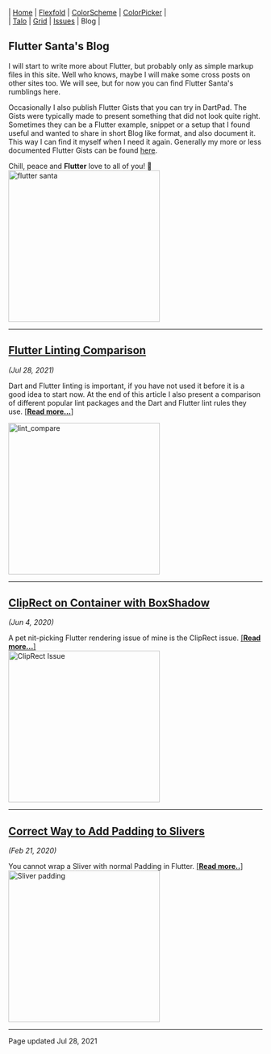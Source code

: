 | [Home](https://rydmike.com) | [Flexfold](flexfold) | [ColorScheme](colorscheme) | [ColorPicker](colorpicker) |  
| [Talo](talo)                | [Grid](gridview)     | [Issues](issues)           | Blog                       |

## Flutter Santa's Blog

I will start to write more about Flutter, but probably only as simple markup files in this site. 
Well who knows, maybe I will make some cross posts on other sites too. 
We will see, but for now you can find Flutter Santa's rumblings here.

Occasionally I also publish Flutter Gists that you can try in DartPad. The Gists were typically made
to present something that did not look quite right. Sometimes they can be a Flutter 
example, snippet or a setup that I found useful and wanted to share in short Blog like format,
and also document it. This way I can find it myself when I need it again. Generally my
more or less documented Flutter Gists can be found [here](https://gist.github.com/rydmike). 

Chill, peace and **Flutter** love to all of you! 💙  
<img src="https://rydmike.com/assets/flutter_santa.jpg?raw=true" alt="flutter santa" width="300"/>   


---

## [Flutter Linting Comparison](blog_flutter_linting)
*(Jul 28, 2021)*

Dart and Flutter linting is important, if you have not used it before it is a good idea to start now. 
At the end of this article I also present a comparison of different popular lint packages and the 
Dart and Flutter lint rules they use. [[**Read more...**]](blog_flutter_linting)

[<img src="https://rydmike.com/assets/lint_compare.png?raw=true" alt="lint_compare" width="300"/>](blog_flutter_linting)


---

## [ClipRect on Container with BoxShadow](blog_cliprect_boxshadow)
*(Jun 4, 2020)*

A pet nit-picking Flutter rendering issue of mine is the ClipRect issue. [[**Read more...**]](blog_cliprect_boxshadow)  
[<img src="https://rydmike.com/assets/ClipRectIssue.png?raw=true" alt="ClipRect Issue" width="300"/>](blog_cliprect_boxshadow)

---

## [Correct Way to Add Padding to Slivers](blog_sliver_padding)
*(Feb 21, 2020)*

You cannot wrap a Sliver with normal Padding in Flutter. [[**Read more..**]](blog_sliver_padding)  
[<img src="https://rydmike.com/assets/sliverpadding.png?raw=true" alt="Sliver padding" width="300"/>](blog_sliver_padding)

---
Page updated Jul 28, 2021
